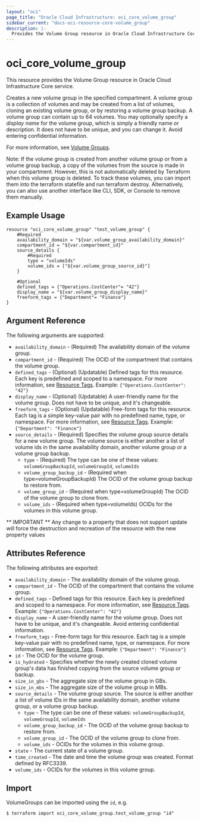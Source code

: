 ```yaml
---
layout: "oci"
page_title: "Oracle Cloud Infrastructure: oci_core_volume_group"
sidebar_current: "docs-oci-resource-core-volume_group"
description: |-
  Provides the Volume Group resource in Oracle Cloud Infrastructure Core service
---
```


# oci_core_volume_group
This resource provides the Volume Group resource in Oracle Cloud Infrastructure Core service.

Creates a new volume group in the specified compartment.
A volume group is a collection of volumes and may be created from a list of volumes, cloning an existing
volume group, or by restoring a volume group backup. A volume group can contain up to 64 volumes.
You may optionally specify a *display name* for the volume group, which is simply a friendly name or
description. It does not have to be unique, and you can change it. Avoid entering confidential information.

For more information, see [Volume Groups](https://docs.cloud.oracle.com/iaas/Content/Block/Concepts/volumegroups.htm).

Note: If the volume group is created from another volume group or from a volume group backup, a copy of the volumes from the source is made in your compartment. However, this is not automatically deleted by Terraform when this volume group is deleted. To track these volumes, you can import them into the terraform statefile and run terraform destroy. Alternatively, you can also use another interface like CLI, SDK, or Console to remove them manually. 

## Example Usage

```hcl
resource "oci_core_volume_group" "test_volume_group" {
	#Required
	availability_domain = "${var.volume_group_availability_domain}"
	compartment_id = "${var.compartment_id}"
	source_details {
		#Required
		type = "volumeIds"
		volume_ids = ["${var.volume_group_source_id}"]
	}

	#Optional
	defined_tags = {"Operations.CostCenter"= "42"}
	display_name = "${var.volume_group_display_name}"
	freeform_tags = {"Department"= "Finance"}
}
```

## Argument Reference

The following arguments are supported:

* `availability_domain` - (Required) The availability domain of the volume group.
* `compartment_id` - (Required) The OCID of the compartment that contains the volume group.
* `defined_tags` - (Optional) (Updatable) Defined tags for this resource. Each key is predefined and scoped to a namespace. For more information, see [Resource Tags](https://docs.cloud.oracle.com/iaas/Content/General/Concepts/resourcetags.htm).  Example: `{"Operations.CostCenter": "42"}` 
* `display_name` - (Optional) (Updatable) A user-friendly name for the volume group. Does not have to be unique, and it's changeable.
* `freeform_tags` - (Optional) (Updatable) Free-form tags for this resource. Each tag is a simple key-value pair with no predefined name, type, or namespace. For more information, see [Resource Tags](https://docs.cloud.oracle.com/iaas/Content/General/Concepts/resourcetags.htm).  Example: `{"Department": "Finance"}` 
* `source_details` - (Required) Specifies the volume group source details for a new volume group. The volume source is either another a list of volume ids in the same availability domain, another volume group or a volume group backup. 
	* `type` - (Required) The type can be one of these values: `volumeGroupBackupId`, `volumeGroupId`, `volumeIds`
	* `volume_group_backup_id` - (Required when type=volumeGroupBackupId) The OCID of the volume group backup to restore from.
	* `volume_group_id` - (Required when type=volumeGroupId) The OCID of the volume group to clone from.
	* `volume_ids` - (Required when type=volumeIds) OCIDs for the volumes in this volume group.


** IMPORTANT **
Any change to a property that does not support update will force the destruction and recreation of the resource with the new property values

## Attributes Reference

The following attributes are exported:

* `availability_domain` - The availability domain of the volume group.
* `compartment_id` - The OCID of the compartment that contains the volume group.
* `defined_tags` - Defined tags for this resource. Each key is predefined and scoped to a namespace. For more information, see [Resource Tags](https://docs.cloud.oracle.com/iaas/Content/General/Concepts/resourcetags.htm).  Example: `{"Operations.CostCenter": "42"}` 
* `display_name` - A user-friendly name for the volume group. Does not have to be unique, and it's changeable. Avoid entering confidential information.
* `freeform_tags` - Free-form tags for this resource. Each tag is a simple key-value pair with no predefined name, type, or namespace. For more information, see [Resource Tags](https://docs.cloud.oracle.com/iaas/Content/General/Concepts/resourcetags.htm).  Example: `{"Department": "Finance"}` 
* `id` - The OCID for the volume group.
* `is_hydrated` - Specifies whether the newly created cloned volume group's data has finished copying from the source volume group or backup.
* `size_in_gbs` - The aggregate size of the volume group in GBs.
* `size_in_mbs` - The aggregate size of the volume group in MBs.
* `source_details` - The volume group source. The source is either another a list of volume IDs in the same availability domain, another volume group, or a volume group backup. 
	* `type` - The type can be one of these values: `volumeGroupBackupId`, `volumeGroupId`, `volumeIds`
	* `volume_group_backup_id` - The OCID of the volume group backup to restore from.
	* `volume_group_id` - The OCID of the volume group to clone from.
	* `volume_ids` - OCIDs for the volumes in this volume group.
* `state` - The current state of a volume group.
* `time_created` - The date and time the volume group was created. Format defined by RFC3339.
* `volume_ids` - OCIDs for the volumes in this volume group.

## Import

VolumeGroups can be imported using the `id`, e.g.

```
$ terraform import oci_core_volume_group.test_volume_group "id"
```

